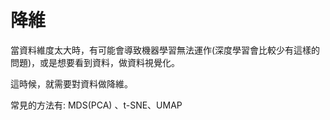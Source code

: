 # 降維
當資料維度太大時，有可能會導致機器學習無法運作(深度學習會比較少有這樣的問題)，或是想要看到資料，做資料視覺化。

這時候，就需要對資料做降維。

常見的方法有: MDS(PCA) 、t-SNE、UMAP



